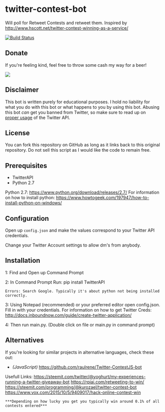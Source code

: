 # twitter-contest-bot
Will poll for Retweet Contests and retweet them. Inspired by http://www.hscott.net/twitter-contest-winning-as-a-service/

[![Build Status](https://travis-ci.org/kurozael/twitter-contest-bot.svg?branch=master)](https://travis-ci.org/kurozael/twitter-contest-bot)

Donate
------------

If you're feeling kind, feel free to throw some cash my way for a beer!

<a href="https://www.paypal.com/cgi-bin/webscr?cmd=_s-xclick&hosted_button_id=G4J6TEGJ7X2WE">
<img src="https://www.paypalobjects.com/en_US/GB/i/btn/btn_donateCC_LG.gif"/>
</a>

Disclaimer
------------

This bot is written purely for educational purposes. I hold no liability for what you do with this bot or what happens to you by using this bot. Abusing this bot *can* get you banned from Twitter, so make sure to read up on [proper usage](https://support.twitter.com/articles/76915-automation-rules-and-best-practices) of the Twitter API.

License
------------

You can fork this repository on GitHub as long as it links back to this original repository. Do not sell this script as I would like the code to remain free.


Prerequisites
------------

  * TwitterAPI
  * Python 2.7
  
  
Python 2.7: https://www.python.org/download/releases/2.7/
For information on how to install python: https://www.howtogeek.com/197947/how-to-install-python-on-windows/
  
Configuration
------------

Open up `config.json` and make the values correspond to your Twitter API credentials.

Change your Twitter Account settings to allow dm's from anybody.

Installation
------------
1: Find and Open up Command Prompt
	
2: In Command Prompt Run: pip install TwitterAPI

	Errors: Search Google. Typically it's about python not being installed correctly.

3: Using Notepad (recommended) or your preferred editor open config.json. Fill in with your credentials. For information on how to get Twitter Creds: http://docs.inboundnow.com/guide/create-twitter-application/
	
4: Then run main.py. (Double click on file or main.py in command prompt) 


Alternatives
-------------

If you're looking for similar projects in alternative languages, check these out:

* *(JavaScript)* https://github.com/raulrene/Twitter-ContestJS-bot


Usefull Links:
https://steemit.com/twitter/@yoghurt/my-experiences-running-a-twitter-giveaway-bot
https://rpiai.com/retweeting-to-win/
https://steemit.com/programming/@kurozael/twitter-contest-bot
https://www.vox.com/2015/10/5/9409017/hack-online-contest-win



	***Depending on how lucky you get you typically win around 0.1% of all contests entered***
